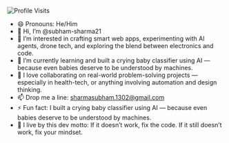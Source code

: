 ![Profile Visits](https://img.shields.io/endpoint?url=https://yasinkalkan.com/api/githubvisitorstats/track/?user=subham-sharma21)

- 😄 Pronouns: He/Him
- 👋 Hi, I’m @subham-sharma21
- 👀 I’m interested in crafting smart web apps, experimenting with AI agents, drone tech, and exploring the blend between electronics and code.
- 🌱 I’m currently learning and built a crying baby classifier using AI — because even babies deserve to be understood by machines.
- 💞️ I love collaborating on real-world problem-solving projects — especially in health-tech, or anything involving automation and design thinking.
- 📫 Drop me a line: sharmasubham.1302@gmail.com
- ⚡ Fun fact: I built a crying baby classifier using AI — because even babies deserve to be understood by machines.
- 🎯 I live by this dev motto: If it doesn’t work, fix the code. If it still doesn’t work, fix your mindset.

<!---
subham-sharma21/subham-sharma21 is a ✨ special ✨ repository because its `README.md` (this file) appears on your GitHub profile.
You can click the Preview link to take a look at your changes.
--->

